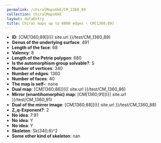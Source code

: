 ```yaml
--- 
 permalink: /chiralMaps6kE/CM_1360_89 
 collection: chiralMaps6kE
 layout: dataEntry
 title: Chiral maps up to 6000 edges - CM[1360;89]
---
```


- **ID**: [CM[1360;89]]({{ site.url }}/test/CM_1360_89)
- **Genus of the underlying surface**: 491
- **Length of the face**: 68
- **Valency**: 8
- **Length of the Petrie polygon**: 680
- **Is the automorphism group solvable?**: S
- **Number of vertices**: 340
- **Number of edges**: 1360
- **Number of faces**: 40
- **The map is self-**: none
- **Dual map**: [CM[1360;86]]({{ site.url }}/test/CM_1360_86)
- **Mirror (enantihomorphic) map**: [CM[1360;91]]({{ site.url }}/test/CM_1360_91)
- **Dual of the mirror image**: [CM[1360;88]]({{ site.url }}/test/CM_1360_88)
- **Z_q-Exponent?**: 2
- **No idea**:  7:91
- **No idea**: Y
- **No idea**: Y
- **Skeleton**: Sk(340;6)^2
- **Some other kind of skeleton**: nan
